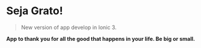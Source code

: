 # Seja Grato!

> New version of app develop in Ionic 3.

**App to thank you for all the good that happens in your life. Be big or small.**
